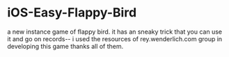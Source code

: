 # iOS-Easy-Flappy-Bird
a new instance game of flappy bird. it has an sneaky trick that you can use it and go on records-- i used the resources of rey.wenderlich.com group in developing this game thanks all of them.
